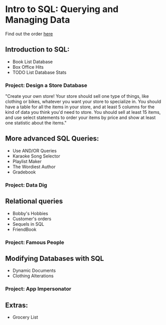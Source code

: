 # Intro to SQL: Querying and Managing Data 
Find out the order [here](https://www.khanacademy.org/computing/computer-programming/sql)

## Introduction to SQL: 

 * Book List Database 
 * Box Office Hits
 * TODO List Database Stats

### Project: Design a Store Database

"Create your own store! Your store should sell one type of things, like clothing or bikes, whatever you want your store to specialize in. You should have a table for all the items in your store, and at least 5 columns for the kind of data you think you'd need to store. You should sell at least 15 items, and use select statements to order your items by price and show at least one statistic about the items."

 
## More advanced SQL Queries: 

* Use AND/OR Queries
* Karaoke Song Selector
* Playlist Maker
* The Wordiest Author
* Gradebook


### Project: Data Dig



## Relational queries 

* Bobby's Hobbies
* Customer's orders
* Sequels in SQL
* FriendBook

### Project: Famous People
 
 
## Modifying Databases with SQL
 
 * Dynamic Documents
 * Clothing Alterations

### Project:  App Impersonator



## Extras: 
 * Grocery List 

 
